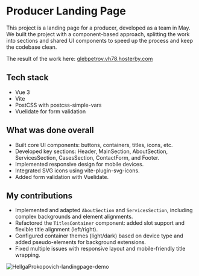 # Producer Landing Page
This project is a landing page for a producer, developed as a team in May. We built the project with a component-based approach, splitting the work into sections and shared UI components to speed up the process and keep the codebase clean.

The result of the work here: [glebpetrov.vh78.hosterby.com](glebpetrov.vh78.hosterby.com)

## Tech stack
- Vue 3
- Vite
- PostCSS with postcss-simple-vars
- Vuelidate for form validation

## What was done overall
- Built core UI components: buttons, containers, titles, icons, etc.
- Developed key sections: Header, MainSection, AboutSection, ServicesSection, CasesSection, ContactForm, and Footer.
- Implemented responsive design for mobile devices.
- Integrated SVG icons using vite-plugin-svg-icons.
- Added form validation with Vuelidate.

## My contributions
- Implemented and adapted `AboutSection` and `ServicesSection`, including complex backgrounds and element alignments.
- Refactored the `TitlesContainer` component: added slot support and flexible title alignment (left/right).
- Configured container themes (light/dark) based on device type and added pseudo-elements for background extensions.
- Fixed multiple issues with responsive layout and mobile-friendly title wrapping.

![HellgaProkopovich-landingpage-demo](https://github.com/user-attachments/assets/8520e2fe-a082-4179-86b6-921b0dde20de)
